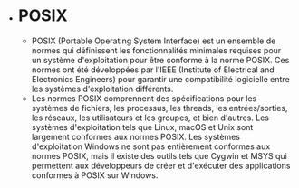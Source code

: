 - # POSIX
	- POSIX (Portable Operating System Interface) est un ensemble de normes qui définissent les fonctionnalités minimales requises pour un système d'exploitation pour être conforme à la norme POSIX. Ces normes ont été développées par l'IEEE (Institute of Electrical and Electronics Engineers) pour garantir une compatibilité logicielle entre les systèmes d'exploitation différents.
	- Les normes POSIX comprennent des spécifications pour les systèmes de fichiers, les processus, les threads, les entrées/sorties, les réseaux, les utilisateurs et les groupes, et bien d'autres. Les systèmes d'exploitation tels que Linux, macOS et Unix sont largement conformes aux normes POSIX. Les systèmes d'exploitation Windows ne sont pas entièrement conformes aux normes POSIX, mais il existe des outils tels que Cygwin et MSYS qui permettent aux développeurs de créer et d'exécuter des applications conformes à POSIX sur Windows.